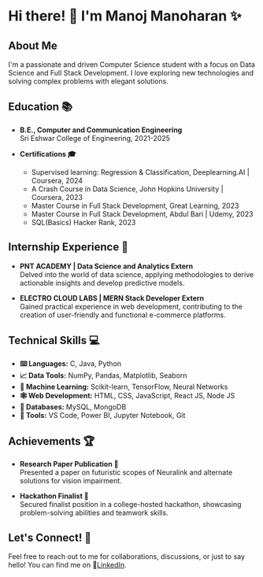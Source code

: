 # Hi there! 👋 I'm Manoj Manoharan ✨

## About Me
I'm a passionate and driven Computer Science student with a focus on Data Science and Full Stack Development. I love exploring new technologies and solving complex problems with elegant solutions. 

## Education 📚
- **B.E., Computer and Communication Engineering**  
  Sri Eshwar College of Engineering, 2021-2025

- **Certifications 🎓**  
  - Supervised learning: Regression & Classification, Deeplearning.AI | Coursera, 2024
  - A Crash Course in Data Science, John Hopkins University | Coursera, 2023
  - Master Course in Full Stack Development, Great Learning, 2023
  - Master Course in Full Stack Development, Abdul Bari | Udemy, 2023
  - SQL(Basics) Hacker Rank, 2023

## Internship Experience 💼
- **PNT ACADEMY | Data Science and Analytics Extern**  
  Delved into the world of data science, applying methodologies to derive actionable insights and develop predictive models.

- **ELECTRO CLOUD LABS | MERN Stack Developer Extern**  
  Gained practical experience in web development, contributing to the creation of user-friendly and functional e-commerce platforms.

## Technical Skills 💻
- **⌨️ Languages:** C, Java, Python
- **📈 Data Tools:** NumPy, Pandas, Matplotlib, Seaborn
- **🤖 Machine Learning:** Scikit-learn, TensorFlow, Neural Networks
- **🕸️ Web Development:** HTML, CSS, JavaScript, React JS, Node JS
- **📝 Databases:** MySQL, MongoDB
- **🔨 Tools:** VS Code, Power BI, Jupyter Notebook, Git

## Achievements 🏆
- **Research Paper Publication 📝**  
  Presented a paper on futuristic scopes of Neuralink and alternate solutions for vision impairment.

- **Hackathon Finalist 🏅**  
  Secured finalist position in a college-hosted hackathon, showcasing problem-solving abilities and teamwork skills.

## Let's Connect! 🤝
Feel free to reach out to me for collaborations, discussions, or just to say hello! You can find me on
[LinkedIn](https://www.linkedin.com/in/manojmanoharan18).

